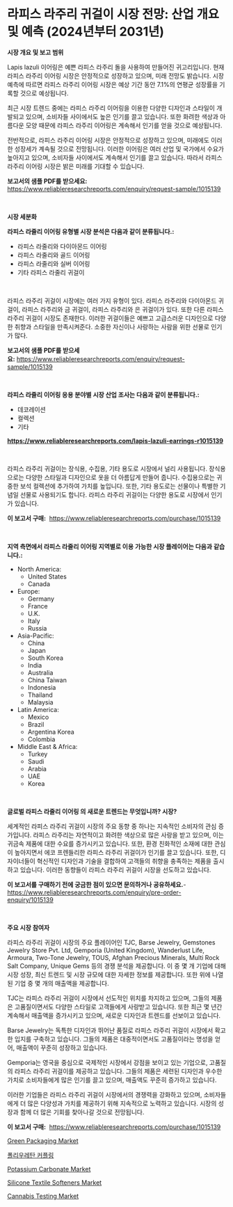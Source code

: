 <p><h1>라피스 라주리 귀걸이 시장 전망: 산업 개요 및 예측 (2024년부터 2031년)</h1></p><p><strong>시장 개요 및 보고 범위</strong></p>
<p><p>Lapis lazuli 이어링은 예쁜 라피스 라주리 돌을 사용하여 만들어진 귀고리입니다. 현재 라피스 라주리 이어링 시장은 안정적으로 성장하고 있으며, 미래 전망도 밝습니다. 시장 예측에 따르면 라피스 라주리 이어링 시장은 예상 기간 동안 7.1%의 연평균 성장률을 기록할 것으로 예상됩니다.</p><p>최근 시장 트렌드 중에는 라피스 라주리 이어링을 이용한 다양한 디자인과 스타일이 개발되고 있으며, 소비자들 사이에서도 높은 인기를 끌고 있습니다. 또한 화려한 색상과 아름다운 모양 때문에 라피스 라주리 이어링은 계속해서 인기를 얻을 것으로 예상됩니다.</p><p>전반적으로, 라피스 라주리 이어링 시장은 안정적으로 성장하고 있으며, 미래에도 이러한 성장세가 계속될 것으로 전망됩니다. 이러한 이어링은 여러 산업 및 국가에서 수요가 높아지고 있으며, 소비자들 사이에서도 계속해서 인기를 끌고 있습니다. 따라서 라피스 라주리 이어링 시장은 밝은 미래를 기대할 수 있습니다.</p></p>
<p><strong>보고서의 샘플 PDF를 받으세요:</strong> <a href="https://www.reliableresearchreports.com/enquiry/request-sample/1015139">https://www.reliableresearchreports.com/enquiry/request-sample/1015139</a></p>
<p>&nbsp;</p>
<p><strong>시장 세분화</strong></p>
<p><strong>라피스 라줄리 이어링 유형별 시장 분석은 다음과 같이 분류됩니다.:</strong></p>
<p><ul><li>라피스 라줄리와 다이아몬드 이어링</li><li>라피스 라줄리와 골드 이어링</li><li>라피스 라줄리와 실버 이어링</li><li>기타 라피스 라줄리 귀걸이</li></ul></p>
<p>&nbsp;</p>
<p><p>라피스 라주리 귀걸이 시장에는 여러 가지 유형이 있다. 라피스 라주리와 다이아몬드 귀걸이, 라피스 라주리와 금 귀걸이, 라피스 라주리와 은 귀걸이가 있다. 또한 다른 라피스 라주리 귀걸이 시장도 존재한다. 이러한 귀걸이들은 예쁘고 고급스러운 디자인으로 다양한 취향과 스타일을 만족시켜준다. 소중한 자신이나 사랑하는 사람을 위한 선물로 인기가 많다.</p></p>
<p><strong>보고서의 샘플 PDF를 받으세요:</strong>&nbsp;<a href="https://www.reliableresearchreports.com/enquiry/request-sample/1015139">https://www.reliableresearchreports.com/enquiry/request-sample/1015139</a></p>
<p>&nbsp;</p>
<p><strong> 라피스 라줄리 이어링 응용 분야별 시장 산업 조사는 다음과 같이 분류됩니다.:</strong></p>
<p><ul><li>데코레이션</li><li>컬렉션</li><li>기타</li></ul></p>
<p><strong><a href="https://www.reliableresearchreports.com/lapis-lazuli-earrings-r1015139">https://www.reliableresearchreports.com/lapis-lazuli-earrings-r1015139</a></strong></p>
<p>&nbsp;</p>
<p><p>라피스 라주리 귀걸이는 장식용, 수집용, 기타 용도로 시장에서 널리 사용됩니다. 장식용으로는 다양한 스타일과 디자인으로 옷을 더 아름답게 만들어 줍니다. 수집용으로는 귀중한 보석 컬렉션에 추가하여 가치를 높입니다. 또한, 기타 용도로는 선물이나 특별한 기념일 선물로 사용되기도 합니다. 라피스 라주리 귀걸이는 다양한 용도로 시장에서 인기가 있습니다.</p></p>
<p><strong>이 보고서 구매:</strong>&nbsp; <a href="https://www.reliableresearchreports.com/purchase/1015139">https://www.reliableresearchreports.com/purchase/1015139</a></p>
<p>&nbsp;</p>
<p><strong>지역 측면에서 라피스 라줄리 이어링 지역별로 이용 가능한 시장 플레이어는 다음과 같습니다.:</strong></p>
<p><ul>
    <li>
        North America:
        <ul>
            <li>United States</li>
            <li>Canada</li>
        </ul>
    </li>
    <li>
        Europe:
        <ul>
            <li>Germany</li>
            <li>France</li>
            <li>U.K.</li>
            <li>Italy</li>
            <li>Russia</li>
        </ul>
    </li>
    <li>
        Asia-Pacific:
        <ul>
            <li>China</li>
            <li>Japan</li>
            <li>South Korea</li>
            <li>India</li>
            <li>Australia</li>
            <li>China Taiwan</li>
            <li>Indonesia</li>
            <li>Thailand</li>
            <li>Malaysia</li>
        </ul>
    </li>
    <li>
        Latin America:
        <ul>
            <li>Mexico</li>
            <li>Brazil</li>
            <li>Argentina Korea</li>
            <li>Colombia</li>
        </ul>
    </li>
    <li>
        Middle East & Africa:
        <ul>
            <li>Turkey</li>
            <li>Saudi</li>
            <li>Arabia</li>
            <li>UAE</li>
            <li>Korea</li>
        </ul>
    </li>
    </ul></p>
<p>&nbsp;</p>
<p><strong>글로벌 라피스 라줄리 이어링 의 새로운 트렌드는 무엇입니까? 시장?</strong></p>
<p><p>세계적인 라피스 라주리 귀걸이 시장의 주요 동향 중 하나는 지속적인 소비자의 관심 증가입니다. 라피스 라주리는 자연적이고 화려한 색상으로 많은 사랑을 받고 있으며, 이는 귀금속 제품에 대한 수요를 증가시키고 있습니다. 또한, 환경 친화적인 소재에 대한 관심이 높아지면서 에코 프렌들리한 라피스 라주리 귀걸이가 인기를 끌고 있습니다. 또한, 디자이너들이 혁신적인 디자인과 기술을 결합하여 고객들의 취향을 충족하는 제품을 출시하고 있습니다. 이러한 동향들이 라피스 라주리 귀걸이 시장을 선도하고 있습니다.</p></p>
<p><strong>이 보고서를 구매하기 전에 궁금한 점이 있으면 문의하거나 공유하세요.</strong>- <a href="https://www.reliableresearchreports.com/enquiry/pre-order-enquiry/1015139">https://www.reliableresearchreports.com/enquiry/pre-order-enquiry/1015139</a></p>
<p>&nbsp;</p>
<p><strong>주요 시장 참여자</strong></p>
<p><p>라피스 라주리 귀걸이 시장의 주요 플레이어인 TJC, Barse Jewelry, Gemstones Jewelry Store Pvt. Ltd, Gemporia (United Kingdom), Wanderlust Life, Armoura, Two-Tone Jewelry, TOUS, Afghan Precious Minerals, Multi Rock Salt Company, Unique Gems 등의 경쟁 분석을 제공합니다. 이 중 몇 개 기업에 대해 시장 성장, 최신 트렌드 및 시장 규모에 대한 자세한 정보를 제공합니다. 또한 위에 나열된 기업 중 몇 개의 매출액을 제공합니다. </p><p>TJC는 라피스 라주리 귀걸이 시장에서 선도적인 위치를 차지하고 있으며, 그들의 제품은 고품질이면서도 다양한 스타일로 고객들에게 사랑받고 있습니다. 또한 최근 몇 년간 계속해서 매출액을 증가시키고 있으며, 새로운 디자인과 트렌드를 선보이고 있습니다.</p><p>Barse Jewelry는 독특한 디자인과 뛰어난 품질로 라피스 라주리 귀걸이 시장에서 확고한 입지를 구축하고 있습니다. 그들의 제품은 대중적이면서도 고품질이라는 명성을 얻어, 매출액이 꾸준히 성장하고 있습니다.</p><p>Gemporia는 영국을 중심으로 국제적인 시장에서 강점을 보이고 있는 기업으로, 고품질의 라피스 라주리 귀걸이를 제공하고 있습니다. 그들의 제품은 세련된 디자인과 우수한 가치로 소비자들에게 많은 인기를 끌고 있으며, 매출액도 꾸준히 증가하고 있습니다.</p><p>이러한 기업들은 라피스 라주리 귀걸이 시장에서의 경쟁력을 강화하고 있으며, 소비자들에게 더 많은 다양성과 가치를 제공하기 위해 지속적으로 노력하고 있습니다. 시장의 성장과 함께 더 많은 기회를 찾아나갈 것으로 전망됩니다.</p></p>
<p><strong>이 보고서 구매:</strong>&nbsp;&nbsp;<a href="https://www.reliableresearchreports.com/purchase/1015139">https://www.reliableresearchreports.com/purchase/1015139</a></p>
<p><p><a href="https://github.com/redneck06/Market-Research-Report-List-2/blob/main/green-packaging-market.md">Green Packaging Market</a></p><p><a href="https://github.com/LanceOlsotn8978/Market-Research-Report-List-1/blob/main/517061223692.md">폴리우레탄 커플링</a></p><p><a href="https://issuu.com/reportprime-2/docs/potassium-carbonate-market-size-2030.pptx">Potassium Carbonate Market</a></p><p><a href="https://issuu.com/reportprime-2/docs/silicone-textile-softeners-market-size-2030.pptx">Silicone Textile Softeners Market</a></p><p><a href="https://github.com/nicoletavirag/Market-Research-Report-List-2/blob/main/cannabis-testing-market.md">Cannabis Testing Market</a></p></p>